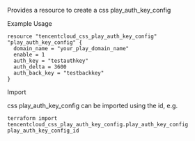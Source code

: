 Provides a resource to create a css play_auth_key_config

Example Usage

```hcl
resource "tencentcloud_css_play_auth_key_config" "play_auth_key_config" {
  domain_name = "your_play_domain_name"
  enable = 1
  auth_key = "testauthkey"
  auth_delta = 3600
  auth_back_key = "testbackkey"
}
```

Import

css play_auth_key_config can be imported using the id, e.g.

```
terraform import tencentcloud_css_play_auth_key_config.play_auth_key_config play_auth_key_config_id
```
